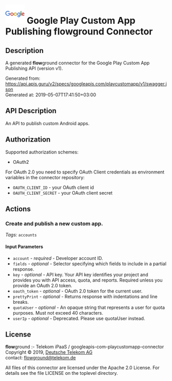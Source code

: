 # ![LOGO](logo.png) Google Play Custom App Publishing **flow**ground Connector

## Description

A generated **flow**ground connector for the Google Play Custom App Publishing API (version v1).

Generated from: https://api.apis.guru/v2/specs/googleapis.com/playcustomapp/v1/swagger.json<br/>
Generated at: 2019-05-07T17:41:50+03:00

## API Description

An API to publish custom Android apps.

## Authorization

Supported authorization schemes:
- OAuth2

For OAuth 2.0 you need to specify OAuth Client credentials as environment variables in the connector repository:
* `OAUTH_CLIENT_ID` - your OAuth client id
* `OAUTH_CLIENT_SECRET` - your OAuth client secret

## Actions

### Create and publish a new custom app.

*Tags:* `accounts`

#### Input Parameters
* `account` - _required_ - Developer account ID.
* `fields` - _optional_ - Selector specifying which fields to include in a partial response.
* `key` - _optional_ - API key. Your API key identifies your project and provides you with API access, quota, and reports. Required unless you provide an OAuth 2.0 token.
* `oauth_token` - _optional_ - OAuth 2.0 token for the current user.
* `prettyPrint` - _optional_ - Returns response with indentations and line breaks.
* `quotaUser` - _optional_ - An opaque string that represents a user for quota purposes. Must not exceed 40 characters.
* `userIp` - _optional_ - Deprecated. Please use quotaUser instead.

## License

**flow**ground :- Telekom iPaaS / googleapis-com-playcustomapp-connector<br/>
Copyright © 2019, [Deutsche Telekom AG](https://www.telekom.de)<br/>
contact: flowground@telekom.de

All files of this connector are licensed under the Apache 2.0 License. For details
see the file LICENSE on the toplevel directory.
